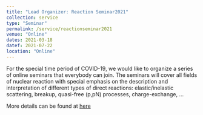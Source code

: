 ```yaml
---
title: "Lead Organizer: Reaction Seminar2021"
collection: service
type: "Seminar"
permalink: /service/reactionseminar2021
venue: "Online"
dates: 2021-03-18
datef: 2021-07-22
location: "Online"
---
```

For the special time period of COVID-19, we would like to organize a series of online seminars that everybody can join. The seminars will cover all fields of nuclear reaction with special emphasis on the description and interpretation of different types of direct reactions: elastic/inelastic scattering, breakup, quasi-free (p,pN) processes, charge-exchange, …

More details can be found at <a href="https://reactionseminar2021.github.io">here</a>
